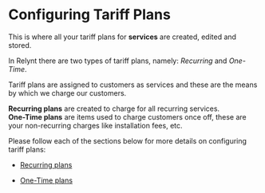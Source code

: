 Configuring Tariff Plans
========================

This is where all your tariff plans for **services** are created, edited and stored.

In Relynt there are two types of tariff plans, namely: *Recurring* and *One-Time*.

Tariff plans are assigned to customers as services and these are the means by which we charge our customers.


**Recurring plans** are created to charge for all recurring services. <br>
**One-Time plans** are items used to charge customers once off, these are your non-recurring charges like installation fees, etc.<br>


Please follow each of the sections below for more details on configuring tariff plans:


* [Recurring plans](configuring_tariff_plans/custom_plans/custom_plans.md)

* [One-Time plans](configuring_tariff_plans/one_time_plans/one_time_plans.md)
